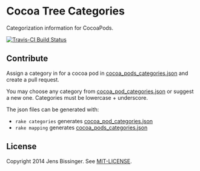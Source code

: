 # Cocoa Tree Categories

Categorization information for CocoaPods.

[![Travis-CI Build Status](https://secure.travis-ci.org/cocoa-tree/categories.png)](https://secure.travis-ci.org/cocoa-tree/categories)

## Contribute

Assign a category in for a cocoa pod in [cocoa_pods_categories.json](cocoa_pods_categories.json) and create a pull request.

You may choose any category from [cocoa_pod_categories.json](cocoa_pod_categories.json) or suggest a new one. Categories must be lowercase + underscore.

The json files can be generated with:

* `rake categories` generates [cocoa_pod_categories.json](cocoa_pod_categories.json)
* `rake mapping` generates [cocoa_pods_categories.json](cocoa_pods_categories.json)

## License

Copyright 2014 Jens Bissinger. See [MIT-LICENSE](LICENSE.txt).
